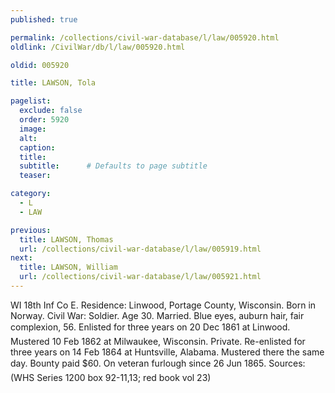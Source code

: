 ```yaml
---
published: true

permalink: /collections/civil-war-database/l/law/005920.html
oldlink: /CivilWar/db/l/law/005920.html

oldid: 005920

title: LAWSON, Tola

pagelist:
  exclude: false
  order: 5920
  image: 
  alt:
  caption:
  title:
  subtitle:      # Defaults to page subtitle
  teaser:

category: 
  - L 
  - LAW

previous:
  title: LAWSON, Thomas
  url: /collections/civil-war-database/l/law/005919.html  
next:
  title: LAWSON, William
  url: /collections/civil-war-database/l/law/005921.html   
---
```

WI 18th Inf Co E. Residence: Linwood, Portage County, Wisconsin. Born in Norway. Civil War: Soldier. Age 30. Married. Blue eyes, auburn hair, fair complexion, 5&#146;6&#148;. Enlisted for three years on 20 Dec 1861 at Linwood. Mustered 10 Feb 1862 at Milwaukee, Wisconsin. Private. Re-enlisted for three years on 14 Feb 1864 at Huntsville, Alabama. Mustered there the same day. Bounty paid $60. &#147;On veteran furlough since 26 Jun 1865&#148;. Sources: (WHS Series 1200 box 92-11,13; red book vol 23)